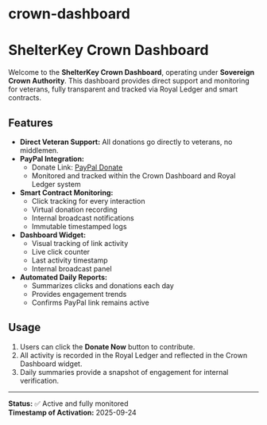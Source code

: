 # crown-dashboard
# ShelterKey Crown Dashboard

Welcome to the **ShelterKey Crown Dashboard**, operating under **Sovereign Crown Authority**. This dashboard provides direct support and monitoring for veterans, fully transparent and tracked via Royal Ledger and smart contracts.

## Features

- **Direct Veteran Support:** All donations go directly to veterans, no middlemen.
- **PayPal Integration:**  
  - Donate Link: [PayPal Donate](https://www.paypal.com/donate/?hosted_button_id=2QBCUKSWCBUVL)  
  - Monitored and tracked within the Crown Dashboard and Royal Ledger system
- **Smart Contract Monitoring:**  
  - Click tracking for every interaction  
  - Virtual donation recording  
  - Internal broadcast notifications  
  - Immutable timestamped logs
- **Dashboard Widget:**  
  - Visual tracking of link activity  
  - Live click counter  
  - Last activity timestamp  
  - Internal broadcast panel
- **Automated Daily Reports:**  
  - Summarizes clicks and donations each day  
  - Provides engagement trends  
  - Confirms PayPal link remains active

## Usage

1. Users can click the **Donate Now** button to contribute.  
2. All activity is recorded in the Royal Ledger and reflected in the Crown Dashboard widget.  
3. Daily summaries provide a snapshot of engagement for internal verification.

---

**Status:** ✅ Active and fully monitored  
**Timestamp of Activation:** 2025-09-24
